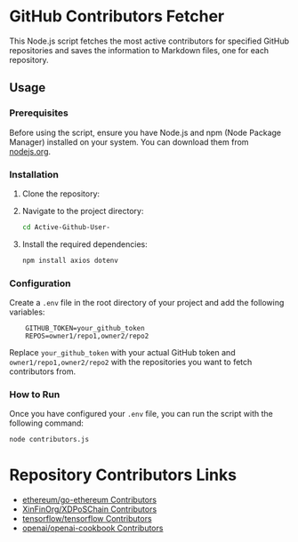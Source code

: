 # GitHub Contributors Fetcher

This Node.js script fetches the most active contributors for specified GitHub repositories and saves the information to Markdown files, one for each repository.

## Usage

### Prerequisites

Before using the script, ensure you have Node.js and npm (Node Package Manager) installed on your system. You can download them from [nodejs.org](https://nodejs.org/).

### Installation

1. Clone the repository:


2. Navigate to the project directory:

    ```bash
    cd Active-Github-User-
    ```

3. Install the required dependencies:

    ```bash
    npm install axios dotenv
    ```

### Configuration

Create a `.env` file in the root directory of your project and add the following variables:


        GITHUB_TOKEN=your_github_token
        REPOS=owner1/repo1,owner2/repo2


Replace `your_github_token` with your actual GitHub token and `owner1/repo1,owner2/repo2` with the repositories you want to fetch contributors from.

### How to Run

Once you have configured your `.env` file, you can run the script with the following command:

```bash
node contributors.js
```

# Repository Contributors Links

- [ethereum/go-ethereum Contributors](./ethereum_go-ethereum_contributors.md)
- [XinFinOrg/XDPoSChain Contributors](./XinFinOrg_XDPoSChain_contributors.md)
- [tensorflow/tensorflow Contributors](./tensorflow_tensorflow_contributors.md)
- [openai/openai-cookbook Contributors](./openai_openai-cookbook_contributors.md)